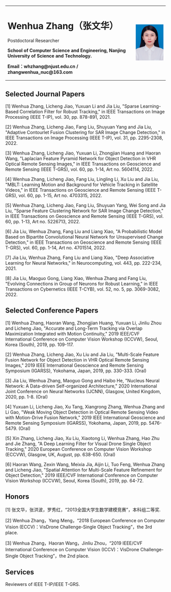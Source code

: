 <table border="0">
  <tr>
    <td width="80%">
      <h1>Wenhua Zhang（张文华）</h1>
      <p>Postdoctoral Researcher</p>
      <p><b>School of Computer Science and Engineering, Nanjing University of Science and Technology.</b></p>
      <p><b>Email：whzhang@njust.edu.cn / zhangwenhua_nuc@163.com</b></p>
    </td>
    <td width="40%">
      <img src="/1.png" width="100%">    
    </td>
  </tr>
</table>


## Selected Journal Papers

[1] Wenhua Zhang, Licheng Jiao, Yuxuan Li and Jia Liu, "Sparse Learning-Based Correlation Filter for Robust Tracking," in IEEE Transactions on Image Processing (IEEE T-IP), vol. 30, pp. 878-891, 2021. 

[2] Wenhua Zhang, Licheng Jiao, Fang Liu, Shuyuan Yang and Jia Liu, "Adaptive Contourlet Fusion Clustering for SAR Image Change Detection," in IEEE Transactions on Image Processing (IEEE T-IP), vol. 31, pp. 2295-2308, 2022. 

[3] Wenhua Zhang, Licheng Jiao, Yuxuan Li, Zhongjian Huang and Haoran Wang, "Laplacian Feature Pyramid Network for Object Detection in VHR Optical Remote Sensing Images," in IEEE Transactions on Geoscience and Remote Sensing (IEEE T-GRS), vol. 60, pp. 1-14, Art no. 5604114, 2022. 

[4] Wenhua Zhang, Licheng Jiao, Fang Liu, Lingling Li, Xu Liu and Jia Liu, "MBLT: Learning Motion and Background for Vehicle Tracking in Satellite Videos," in IEEE Transactions on Geoscience and Remote Sensing (IEEE T-GRS), vol. 60, pp. 1-15, Art no. 4703315, 2022. 

[5] Wenhua Zhang, Licheng Jiao, Fang Liu, Shuyuan Yang, Wei Song and Jia Liu, "Sparse Feature Clustering Network for SAR Image Change Detection," in IEEE Transactions on Geoscience and Remote Sensing (IEEE T-GRS), vol. 60, pp. 1-13, Art no. 5226713, 2022.  

[6] Jia Liu, Wenhua Zhang, Fang Liu and Liang Xiao, "A Probabilistic Model Based on Bipartite Convolutional Neural Network for Unsupervised Change Detection," in IEEE Transactions on Geoscience and Remote Sensing (IEEE T-GRS), vol. 60, pp. 1-14, Art no. 4701514, 2022. 

[7] Jia Liu, Wenhua Zhang, Fang Liu and Liang Xiao, "Deep Associative Learning for Neural Networks," in Neurocomputing, vol. 443, pp. 222-234, 2021. 

[8] Jia Liu, Maoguo Gong, Liang Xiao, Wenhua Zhang and Fang Liu, "Evolving Connections in Group of Neurons for Robust Learning," in IEEE Transactions on Cybernetics (IEEE T-CYB), vol. 52, no. 5, pp. 3069-3082, 2022.

## Selected Conference Papers

[1] Wenhua Zhang, Haoran Wang, Zhongjian Huang, Yuxuan Li, Jinliu Zhou and Licheng Jiao, "Accurate and Long-Term Tracking via Overlap Maximization Integrated with Motion Continuity," 2019 IEEE/CVF International Conference on Computer Vision Workshop (ICCVW), Seoul, Korea (South), 2019, pp. 109-117.

[2] Wenhua Zhang, Licheng Jiao, Xu Liu and Jia Liu, "Multi-Scale Feature Fusion Network for Object Detection in VHR Optical Remote Sensing Images," 2019 IEEE International Geoscience and Remote Sensing Symposium (IGARSS), Yokohama, Japan, 2019, pp. 330-333. (Oral)

[3] Jia Liu, Wenhua Zhang, Maoguo Gong and Haibo He, "Nucleus Neural Network: A Data-driven Self-organized Architecture," 2020 International Joint Conference on Neural Networks (IJCNN), Glasgow, United Kingdom, 2020, pp. 1-8. (Oral)

[4] Yuxuan Li, Licheng Jiao, Xu Tang, Xiangrong Zhang, Wenhua Zhang and Li Gao, "Weak Moving Object Detection in Optical Remote Sensing Video with Motion-Drive Fusion Network," 2019 IEEE International Geoscience and Remote Sensing Symposium (IGARSS), Yokohama, Japan, 2019, pp. 5476-5479. (Oral) 

[5] Xin Zhang, Licheng Jiao, Xu Liu, Xiaotong Li, Wenhua Zhang, Hao Zhu and Jie Zhang, "A Deep Learning Filter for Visual Drone Single Object Tracking," 2020 European Conference on Computer Vision Workshop (ECCVW), Glasgow, UK, August, pp. 638-650. (Oral)

[6] Haoran Wang, Zexin Wang, Meixia Jia, Aijin Li, Tuo Feng, Wenhua Zhang and Licheng Jiao, "Spatial Attention for Multi-Scale Feature Refinement for Object Detection," 2019 IEEE/CVF International Conference on Computer Vision Workshop (ICCVW), Seoul, Korea (South), 2019, pp. 64-72.

## Honors

[1] 张文华，张洪波，罗秀红，“2013全国大学生数学建模竞赛”，本科组二等奖.

[2] Wenhua Zhang，Yang Meng，“2018 European Conference on Computer Vision (ECCV)：VisDrone Challenge-Single Object Tracking”，the 3rd place.

[3] Wenhua Zhang，Haoran Wang，Jinliu Zhou，“2019 IEEE/CVF International Conference on Computer Vision (ICCV)：VisDrone Challenge-Single Object Tracking”，the 2nd place.

## Services

Reviewers of IEEE T-IP/IEEE T-GRS.
